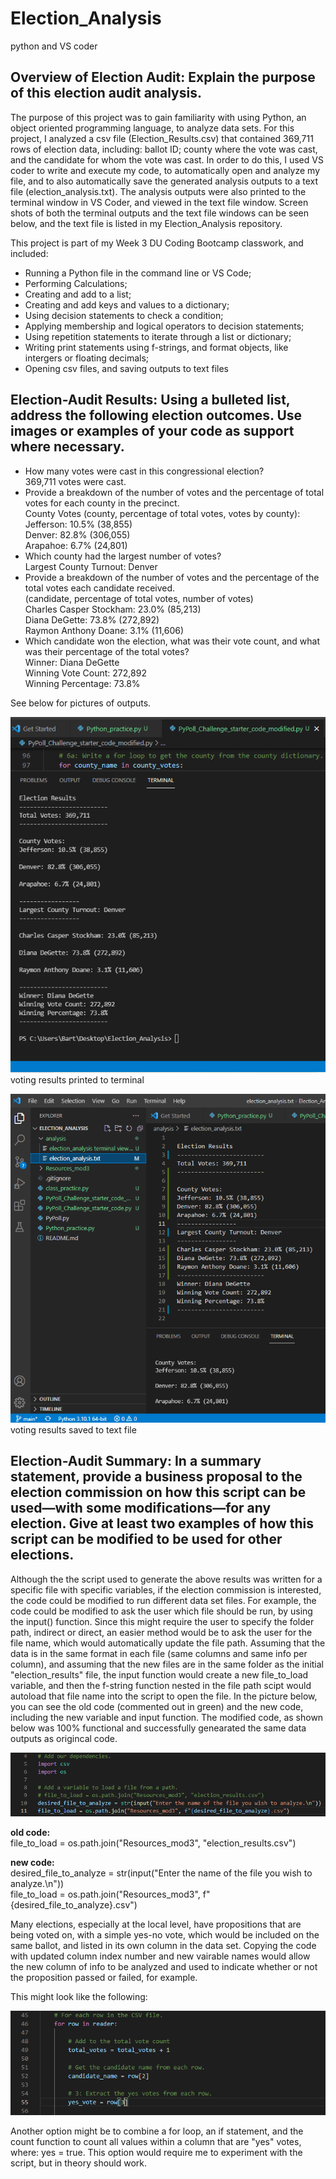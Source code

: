 # Election_Analysis
python and VS coder

## Overview of Election Audit: Explain the purpose of this election audit analysis.
The purpose of this project was to gain familiarity with using Python, an object oriented programming language, to analyze data sets.  For this project, I analyzed a csv file (Election_Results.csv) that contained 369,711 rows of election data, including: ballot ID; county where the vote was cast, and the candidate for whom the vote was cast.  In order to do this, I used VS coder to write and execute my code, to automatically open and analyze my file, and to also automatically save the generated analysis outputs to a text file (election_analysis.txt).  The analysis outputs were also printed to the terminal window in VS Coder, and viewed in the text file window.  Screen shots of both the terminal outputs and the text file windows can be seen below, and the text file is listed in my Election_Analysis repository.

This project is part of my Week 3 DU Coding Bootcamp classwork, and included:
* Running a Python file in the command line or VS Code;
* Performing Calculations;
* Creating and add to a list;
* Creating and add keys and values to a dictionary;
* Using decision statements to check a condition;
* Applying membership and logical operators to decision statements;
* Using repetition statements to iterate through a list or dictionary;
* Writing print statements using f-strings, and format objects, like intergers or floating decimals;
* Opening csv files, and saving outputs to text files

## Election-Audit Results: Using a bulleted list, address the following election outcomes. Use images or examples of your code as support where necessary.
* How many votes were cast in this congressional election?<br />
    369,711 votes were cast.
* Provide a breakdown of the number of votes and the percentage of total votes for each county in the precinct.<br />
     County Votes (county, percentage of total votes, votes by county):<br />
    Jefferson: 10.5% (38,855)<br />
    Denver: 82.8% (306,055)<br />
    Arapahoe: 6.7% (24,801)<br />
* Which county had the largest number of votes?<br />
    Largest County Turnout: Denver
* Provide a breakdown of the number of votes and the percentage of the total votes each candidate received.<br />
    (candidate, percentage of total votes, number of votes)<br />
    Charles Casper Stockham: 23.0% (85,213)<br />
    Diana DeGette: 73.8% (272,892)<br />
    Raymon Anthony Doane: 3.1% (11,606)<br />
* Which candidate won the election, what was their vote count, and what was their percentage of the total votes?<br />
    Winner: Diana DeGette<br />
    Winning Vote Count: 272,892<br />
    Winning Percentage: 73.8%<br />
    
See below for pictures of outputs.

![This is an image](https://github.com/bartblack13/Election_Analysis/blob/main/analysis/election_analysis%20terminal%20view.png)
voting results printed to terminal

![This is an image](https://github.com/bartblack13/Election_Analysis/blob/main/analysis/election_analysis%20txt_file.write%20view.png)
voting results saved to text file

## Election-Audit Summary: In a summary statement, provide a business proposal to the election commission on how this script can be used—with some modifications—for any election. Give at least two examples of how this script can be modified to be used for other elections.

Although the the script used to generate the above results was written for a specific file with specific variables, if the election commission is interested, the code could be modified to run different data set files.  For example, the code could be modified to ask the user which file should be run, by using the input() function.  Since this might require the user to specify the folder path, indirect or direct, an easier method would be to ask the user for the file name, which would automatically update the file path.  Assuming that the data is in the same format in each file (same columns and same info per column), and assuming that the new files are in the same folder as the initial "election_results" file, the input function would create a new file_to_load variable, and then the f-string function nested in the file path scipt would autoload that file name into the script to open the file.  In the picture below, you can see the old code (commented out in green) and the new code, including the new variable and input function.  The modified code, as shown below was 100% functional and successfully genearated the same data outputs as origincal code. 

![This is an image](https://github.com/bartblack13/Election_Analysis/blob/main/analysis/edited%20code%20option1.png)

**old code:**<br /> 
file_to_load = os.path.join("Resources_mod3", "election_results.csv")

**new code:**<br />
desired_file_to_analyze = str(input("Enter the name of the file you wish to analyze.\n"))<br />
file_to_load = os.path.join("Resources_mod3", f"{desired_file_to_analyze}.csv")


Many elections, especially at the local level, have propositions that are being voted on, with a simple yes-no vote, which would be included on the same ballot, and listed in its own column in the data set.  Copying the code with updated column index number and new vairable names would allow the new column of info to be analyzed and used to indicate whether or not the proposition passed or failed, for example.  

This might look like the following:

![This is an image](https://github.com/bartblack13/Election_Analysis/blob/main/analysis/edited%20code%20option2.png)

Another option might be to combine a for loop, an if statement, and the count function to count all values within a column that are "yes" votes, where: yes = true.  This option would require me to experiment with the script, but in theory should work.




